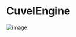 # CuvelEngine

![image](https://github.com/AsperTheDog/CuvelEngine/blob/main/wiki/banner1.png?raw=true)
